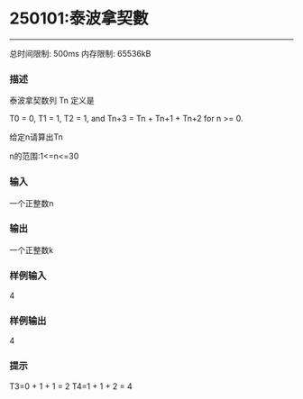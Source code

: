 # 250101:泰波拿契數
------

总时间限制: 500ms 内存限制: 65536kB

### 描述

泰波拿契数列 Tn 定义是

T0 = 0, T1 = 1, T2 = 1, and Tn+3 = Tn + Tn+1 + Tn+2 for n >= 0.

给定n请算出Tn

n的范围:1<=n<=30

### 输入

一个正整数n

### 输出

一个正整数k
<br>

### 样例输入

4

### 样例输出

4

### 提示

T3=0 + 1 + 1 = 2
T4=1 + 1 + 2 = 4